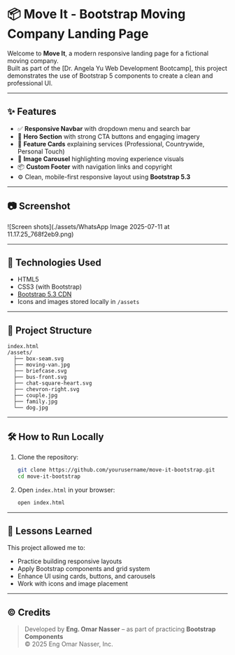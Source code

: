 # 📦 Move It - Bootstrap Moving Company Landing Page

Welcome to **Move It**, a modern responsive landing page for a fictional moving company.  
Built as part of the [Dr. Angela Yu Web Development Bootcamp], this project demonstrates the use of Bootstrap 5 components to create a clean and professional UI.

---

## ✨ Features

- ✅ **Responsive Navbar** with dropdown menu and search bar  
- 📣 **Hero Section** with strong CTA buttons and engaging imagery  
- 🚚 **Feature Cards** explaining services (Professional, Countrywide, Personal Touch)  
- 🎠 **Image Carousel** highlighting moving experience visuals  
- 📦 **Custom Footer** with navigation links and copyright  
- ⚙️ Clean, mobile-first responsive layout using **Bootstrap 5.3**

---

## 📷 Screenshot

![Screen shots](./assets/WhatsApp Image 2025-07-11 at 11.17.25_768f2eb9.png)

---

## 🚀 Technologies Used

- HTML5  
- CSS3 (with Bootstrap)  
- [Bootstrap 5.3 CDN](https://getbootstrap.com)  
- Icons and images stored locally in `/assets`

---

## 📁 Project Structure

```
index.html
/assets/
  ├── box-seam.svg
  ├── moving-van.jpg
  ├── briefcase.svg
  ├── bus-front.svg
  ├── chat-square-heart.svg
  ├── chevron-right.svg
  ├── couple.jpg
  ├── family.jpg
  └── dog.jpg
```

---

## 🛠️ How to Run Locally

1. Clone the repository:
   ```bash
   git clone https://github.com/yourusername/move-it-bootstrap.git
   cd move-it-bootstrap
   ```

2. Open `index.html` in your browser:
   ```bash
   open index.html
   ```

---

## 🧠 Lessons Learned

This project allowed me to:
- Practice building responsive layouts
- Apply Bootstrap components and grid system
- Enhance UI using cards, buttons, and carousels
- Work with icons and image placement

---

## ©️ Credits

> Developed by **Eng. Omar Nasser** – as part of practicing **Bootstrap Components**  
© 2025 Eng Omar Nasser, Inc.
